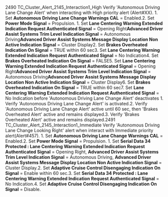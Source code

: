 2490 TC_Cluster_Alert_2145_Interaction1_High Verify 'Autonomous Driving Lane Change Alert' when interacting with High priority alert (Alert#XX). 1. Set **Autonomous Driving Lane Change Warnings CAL** = Enabled.2. Set **Power Mode Signal** = Propulsion. 1. Set **Lane Centering Warning Extended Indication Request Authenticated Signal** = Opening Right**Advanced Driver Assist Systems Trim Level Indication Signal** = Autonomous Driving**Advanced Driver Assist Systems Message Display Location Non Active Indication Signal** = Cluster Display2. Set **Brakes Overheated Indication On Signal** = TRUE within 60 sec3. Set **Lane Centering Warning Extended Indication Request Authenticated Signal** = No Indication4. Set **Brakes Overheated Indication On Signal** = FALSE5. Set **Lane Centering Warning Extended Indication Request Authenticated Signal** = Opening Right**Advanced Driver Assist Systems Trim Level Indication Signal** = Autonomous Driving**Advanced Driver Assist Systems Message Display Location Non Active Indication Signal** = Cluster Display6. Set **Brakes Overheated Indication On Signal** = TRUE within 60 sec7. Set **Lane Centering Warning Extended Indication Request Authenticated Signal** = No Indication before 'Autonomous Driving Lane Change Alert' deactivates 1. Verify 'Autonomous Driving Lane Change Alert' is activated.2. Verify 'Autonomous Driving Lane Change Alert' active until 60 sec, then 'Brakes Overheated Alert' active and remains displayed.3. Verify 'Brakes Overheated Alert' active and remains displayed.2491 TC_Cluster_Alert_2145_Interaction1_Immediate Verify 'Autonomous Driving Lane Change Looking Right' alert when interact with Immediate priority alert(Alert#457). 1. Set **Autonomous Driving Lane Change Warnings CAL** = Enabled.2. Set **Power Mode Signal** = Propulsion. 1. Set **Serial Data 34 Protected : Lane Centering Warning Extended Indication Request Authenticated Signal** = Opening Right, **Advanced Driver Assist Systems Trim Level Indication Signal** = Autonomous Driving, **Advanced Driver Assist Systems Message Display Location Non Active Indication Signal** = Cluster Display.2. Set **Adaptive Cruise Control Disengaging Indication On Signal** = Enable within 60 sec.3. Set **Serial Data 34 Protected : Lane Centering Warning Extended Indication Request Authenticated Signal** = No Indication.4. Set **Adaptive Cruise Control Disengaging Indication On Signal** = Disable.